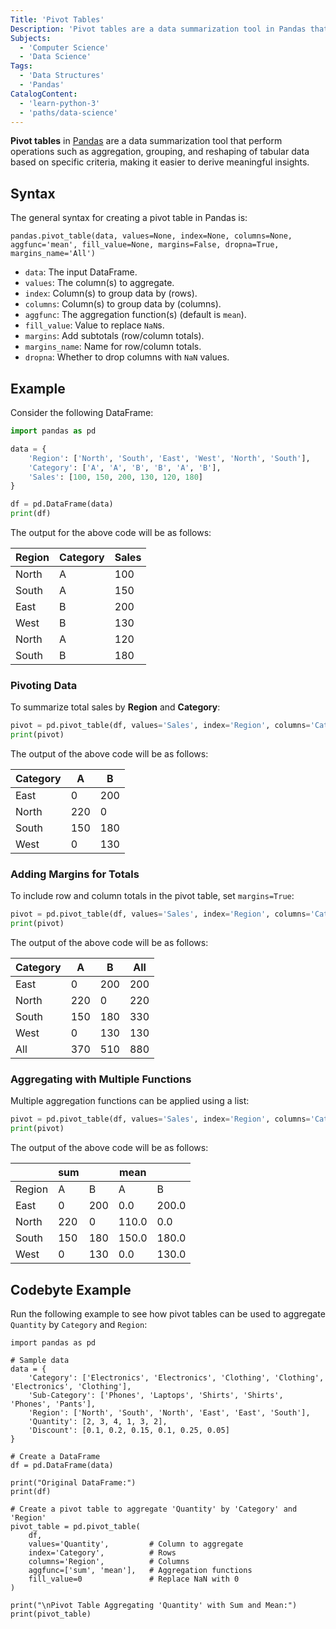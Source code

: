 ```yaml
---
Title: 'Pivot Tables'
Description: 'Pivot tables are a data summarization tool in Pandas that allow reshaping and aggregating tabular data for analysis.'
Subjects:
  - 'Computer Science'
  - 'Data Science'
Tags:
  - 'Data Structures'
  - 'Pandas'
CatalogContent:
  - 'learn-python-3'
  - 'paths/data-science'
---
```


**Pivot tables** in [Pandas](https://www.codecademy.com/resources/docs/pandas) are a data summarization tool that perform operations such as aggregation, grouping, and reshaping of tabular data based on specific criteria, making it easier to derive meaningful insights.

## Syntax

The general syntax for creating a pivot table in Pandas is:

```pseudo
pandas.pivot_table(data, values=None, index=None, columns=None, aggfunc='mean', fill_value=None, margins=False, dropna=True, margins_name='All')
```

- `data`: The input DataFrame.
- `values`: The column(s) to aggregate.
- `index`: Column(s) to group data by (rows).
- `columns`: Column(s) to group data by (columns).
- `aggfunc`: The aggregation function(s) (default is `mean`).
- `fill_value`: Value to replace `NaN`s.
- `margins`: Add subtotals (row/column totals).
- `margins_name`: Name for row/column totals.
- `dropna`: Whether to drop columns with `NaN` values.

## Example

Consider the following DataFrame:

```py
import pandas as pd

data = {
    'Region': ['North', 'South', 'East', 'West', 'North', 'South'],
    'Category': ['A', 'A', 'B', 'B', 'A', 'B'],
    'Sales': [100, 150, 200, 130, 120, 180]
}

df = pd.DataFrame(data)
print(df)
```

The output for the above code will be as follows:

| Region | Category | Sales |
| ------ | -------- | ----- |
| North  | A        | 100   |
| South  | A        | 150   |
| East   | B        | 200   |
| West   | B        | 130   |
| North  | A        | 120   |
| South  | B        | 180   |

### Pivoting Data

To summarize total sales by **Region** and **Category**:

```py
pivot = pd.pivot_table(df, values='Sales', index='Region', columns='Category', aggfunc='sum', fill_value=0)
print(pivot)
```

The output of the above code will be as follows:

| Category | A   | B   |
| -------- | --- | --- |
| East     | 0   | 200 |
| North    | 220 | 0   |
| South    | 150 | 180 |
| West     | 0   | 130 |

### Adding Margins for Totals

To include row and column totals in the pivot table, set `margins=True`:

```py
pivot = pd.pivot_table(df, values='Sales', index='Region', columns='Category', aggfunc='sum', fill_value=0, margins=True)
print(pivot)
```

The output of the above code will be as follows:

| Category | A   | B   | All |
| -------- | --- | --- | --- |
| East     | 0   | 200 | 200 |
| North    | 220 | 0   | 220 |
| South    | 150 | 180 | 330 |
| West     | 0   | 130 | 130 |
| All      | 370 | 510 | 880 |

### Aggregating with Multiple Functions

Multiple aggregation functions can be applied using a list:

```py
pivot = pd.pivot_table(df, values='Sales', index='Region', columns='Category', aggfunc=['sum', 'mean'], fill_value=0)
print(pivot)
```

The output of the above code will be as follows:

|        | sum |     | mean  |       |
| ------ | --- | --- | ----- | ----- |
| Region | A   | B   | A     | B     |
| East   | 0   | 200 | 0.0   | 200.0 |
| North  | 220 | 0   | 110.0 | 0.0   |
| South  | 150 | 180 | 150.0 | 180.0 |
| West   | 0   | 130 | 0.0   | 130.0 |

## Codebyte Example

Run the following example to see how pivot tables can be used to aggregate `Quantity` by `Category` and `Region`:

```codebyte/python
import pandas as pd

# Sample data
data = {
    'Category': ['Electronics', 'Electronics', 'Clothing', 'Clothing', 'Electronics', 'Clothing'],
    'Sub-Category': ['Phones', 'Laptops', 'Shirts', 'Shirts', 'Phones', 'Pants'],
    'Region': ['North', 'South', 'North', 'East', 'East', 'South'],
    'Quantity': [2, 3, 4, 1, 3, 2],
    'Discount': [0.1, 0.2, 0.15, 0.1, 0.25, 0.05]
}

# Create a DataFrame
df = pd.DataFrame(data)

print("Original DataFrame:")
print(df)

# Create a pivot table to aggregate 'Quantity' by 'Category' and 'Region'
pivot_table = pd.pivot_table(
    df,
    values='Quantity',         # Column to aggregate
    index='Category',          # Rows
    columns='Region',          # Columns
    aggfunc=['sum', 'mean'],   # Aggregation functions
    fill_value=0               # Replace NaN with 0
)

print("\nPivot Table Aggregating 'Quantity' with Sum and Mean:")
print(pivot_table)
```
